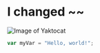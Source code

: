 # I changed ~~
![Image of Yaktocat](https://octodex.github.com/images/yaktocat.png)
``` javascript
var myVar = "Hello, world!";
```
